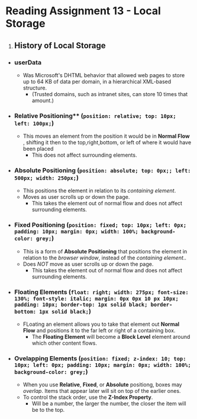 # **Reading Assignment 13 - Local Storage**

1. ## History of Local Storage
  + ### userData
    + Was Microsoft's DHTML behavior that allowed web pages to store up to 64 KB of data per domain, in a hierarchical XML-based structure. 
      + (Trusted domains, such as intranet sites, can store 10 times that amount.)
      
  + ### Relative Positioning** (`position: relative; top: 10px; left: 100px;`)
    + This moves an element from the position it would be in **Normal Flow** , shifting it then to the top,right,bottom, or left of where it would have been placed
      + This does not affect surrounding elements.
 
 + ### Absolute Positioning (`position: absolute; top: 0px;; left: 500px; width: 250px;`)
    + This positions the element in relation to its *containing element*.
    + Moves as user scrolls up or down the page.
      + This takes the element out of normal flow and does not affect surrounding elements.

+ ### Fixed Positioning (`position: fixed; top: 10px; left: 0px; padding: 10px; margin: 0px; width: 100%; background-color: grey;`)
    + This is a form of **Absolute Positioning** that positions the element in relation to the *browser window*, instead of the *containing element*..
    + Does *NOT* move as user scrolls up or down the page.
      + This takes the element out of normal flow and does not affect surrounding elements.

+ ### Floating Elements (`float: right; width: 275px; font-size: 130%; font-style: italic; margin: 0px 0px 10 px 10px; padding: 10px; border-top: 1px solid black; border-bottom: 1px solid black;`)
    + FLoating an element allows you to take that element out **Normal Flow** and positions it to the far left or right of a containing box.
      + The **Floating Element** will become a **Block Level** element around which other content flows.

+ ### Ovelapping Elements (`position: fixed; z-index: 10; top: 10px; left: 0px; padding: 10px; margin: 0px; width: 100%; background-color: grey;`)
    + When you use **Relative**, **Fixed**, or **Absolute** positiong, boxes may *overlap*. Items that appear later will sit on top of the earlier ones.
    + To control the stack order, use the **Z-Index Property**.
      + Will be a number, the larger the number, the closer the item will be to the top.

